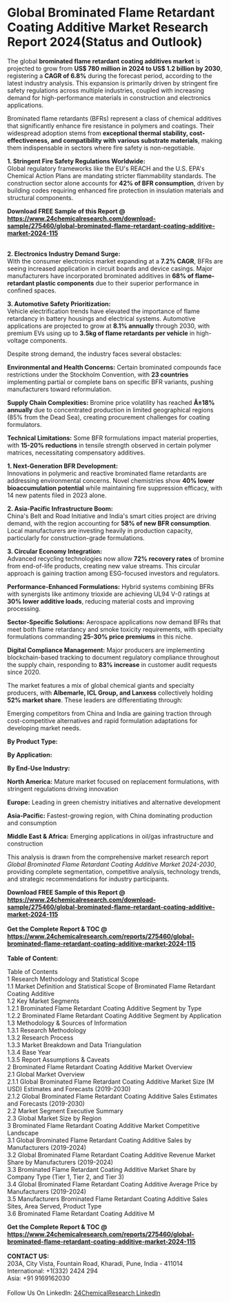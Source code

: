 <h1>Global Brominated Flame Retardant Coating Additive Market Research Report 2024(Status and Outlook)</h1><p>The global <strong>brominated flame retardant coating additives market</strong> is projected to grow from <strong>US$ 780 million in 2024 to US$ 1.2 billion by 2030</strong>, registering a <strong>CAGR of 6.8%</strong> during the forecast period, according to the latest industry analysis. This expansion is primarily driven by stringent fire safety regulations across multiple industries, coupled with increasing demand for high-performance materials in construction and electronics applications.</p><p>Brominated flame retardants (BFRs) represent a class of chemical additives that significantly enhance fire resistance in polymers and coatings. Their widespread adoption stems from <strong>exceptional thermal stability, cost-effectiveness, and compatibility with various substrate materials</strong>, making them indispensable in sectors where fire safety is non-negotiable.</p><p><strong>1. Stringent Fire Safety Regulations Worldwide:</strong><br>
Global regulatory frameworks like the EU's REACH and the U.S. EPA's Chemical Action Plans are mandating stricter flammability standards. The construction sector alone accounts for <strong>42% of BFR consumption</strong>, driven by building codes requiring enhanced fire protection in insulation materials and structural components.</p><div><b>Download FREE Sample of this Report @ 
            <a href="https://www.24chemicalresearch.com/download-sample/275460/global-brominated-flame-retardant-coating-additive-market-2024-115">
            https://www.24chemicalresearch.com/download-sample/275460/global-brominated-flame-retardant-coating-additive-market-2024-115</a></b></div><br><p><strong>2. Electronics Industry Demand Surge:</strong><br>
With the consumer electronics market expanding at a <strong>7.2% CAGR</strong>, BFRs are seeing increased application in circuit boards and device casings. Major manufacturers have incorporated brominated additives in <strong>68% of flame-retardant plastic components</strong> due to their superior performance in confined spaces.</p><p><strong>3. Automotive Safety Prioritization:</strong><br>
Vehicle electrification trends have elevated the importance of flame retardancy in battery housings and electrical systems. Automotive applications are projected to grow at <strong>8.1% annually</strong> through 2030, with premium EVs using up to <strong>3.5kg of flame retardants per vehicle</strong> in high-voltage components.</p><p>Despite strong demand, the industry faces several obstacles:</p><p><strong>Environmental and Health Concerns:</strong> Certain brominated compounds face restrictions under the Stockholm Convention, with <strong>23 countries</strong> implementing partial or complete bans on specific BFR variants, pushing manufacturers toward reformulation.</p><p><strong>Supply Chain Complexities:</strong> Bromine price volatility has reached <strong>Â±18% annually</strong> due to concentrated production in limited geographical regions (85% from the Dead Sea), creating procurement challenges for coating formulators.</p><p><strong>Technical Limitations:</strong> Some BFR formulations impact material properties, with <strong>15-20% reductions</strong> in tensile strength observed in certain polymer matrices, necessitating compensatory additives.</p><p><strong>1. Next-Generation BFR Development:</strong><br>
Innovations in polymeric and reactive brominated flame retardants are addressing environmental concerns. Novel chemistries show <strong>40% lower bioaccumulation potential</strong> while maintaining fire suppression efficacy, with 14 new patents filed in 2023 alone.</p><p><strong>2. Asia-Pacific Infrastructure Boom:</strong><br>
China's Belt and Road Initiative and India's smart cities project are driving demand, with the region accounting for <strong>58% of new BFR consumption</strong>. Local manufacturers are investing heavily in production capacity, particularly for construction-grade formulations.</p><p><strong>3. Circular Economy Integration:</strong><br>
Advanced recycling technologies now allow <strong>72% recovery rates</strong> of bromine from end-of-life products, creating new value streams. This circular approach is gaining traction among ESG-focused investors and regulators.</p><p><strong>Performance-Enhanced Formulations:</strong> Hybrid systems combining BFRs with synergists like antimony trioxide are achieving UL94 V-0 ratings at <strong>30% lower additive loads</strong>, reducing material costs and improving processing.</p><p><strong>Sector-Specific Solutions:</strong> Aerospace applications now demand BFRs that meet both flame retardancy and smoke toxicity requirements, with specialty formulations commanding <strong>25-30% price premiums</strong> in this niche.</p><p><strong>Digital Compliance Management:</strong> Major producers are implementing blockchain-based tracking to document regulatory compliance throughout the supply chain, responding to <strong>83% increase</strong> in customer audit requests since 2020.</p><p>The market features a mix of global chemical giants and specialty producers, with <strong>Albemarle, ICL Group, and Lanxess</strong> collectively holding <strong>52% market share</strong>. These leaders are differentiating through:</p><p>Emerging competitors from China and India are gaining traction through cost-competitive alternatives and rapid formulation adaptations for developing market needs.</p><p><strong>By Product Type:</strong></p><p><strong>By Application:</strong></p><p><strong>By End-Use Industry:</strong></p><p><strong>North America:</strong> Mature market focused on replacement formulations, with stringent regulations driving innovation</p><p><strong>Europe:</strong> Leading in green chemistry initiatives and alternative development</p><p><strong>Asia-Pacific:</strong> Fastest-growing region, with China dominating production and consumption</p><p><strong>Middle East &amp; Africa:</strong> Emerging applications in oil/gas infrastructure and construction</p><p>This analysis is drawn from the comprehensive market research report <em>Global Brominated Flame Retardant Coating Additive Market 2024-2030</em>, providing complete segmentation, competitive analysis, technology trends, and strategic recommendations for industry participants.</p><div><b>Download FREE Sample of this Report @ 
            <a href="https://www.24chemicalresearch.com/download-sample/275460/global-brominated-flame-retardant-coating-additive-market-2024-115">
            https://www.24chemicalresearch.com/download-sample/275460/global-brominated-flame-retardant-coating-additive-market-2024-115</a></b></div><br><div><b>Get the Complete Report & TOC @ 
            <a href="https://www.24chemicalresearch.com/reports/275460/global-brominated-flame-retardant-coating-additive-market-2024-115">
            https://www.24chemicalresearch.com/reports/275460/global-brominated-flame-retardant-coating-additive-market-2024-115</a></b></div><br>
            <b>Table of Content:</b><p>Table of Contents<br />
1 Research Methodology and Statistical Scope<br />
1.1 Market Definition and Statistical Scope of Brominated Flame Retardant Coating Additive<br />
1.2 Key Market Segments<br />
1.2.1 Brominated Flame Retardant Coating Additive Segment by Type<br />
1.2.2 Brominated Flame Retardant Coating Additive Segment by Application<br />
1.3 Methodology & Sources of Information<br />
1.3.1 Research Methodology<br />
1.3.2 Research Process<br />
1.3.3 Market Breakdown and Data Triangulation<br />
1.3.4 Base Year<br />
1.3.5 Report Assumptions & Caveats<br />
2 Brominated Flame Retardant Coating Additive Market Overview<br />
2.1 Global Market Overview<br />
2.1.1 Global Brominated Flame Retardant Coating Additive Market Size (M USD) Estimates and Forecasts (2019-2030)<br />
2.1.2 Global Brominated Flame Retardant Coating Additive Sales Estimates and Forecasts (2019-2030)<br />
2.2 Market Segment Executive Summary<br />
2.3 Global Market Size by Region<br />
3 Brominated Flame Retardant Coating Additive Market Competitive Landscape<br />
3.1 Global Brominated Flame Retardant Coating Additive Sales by Manufacturers (2019-2024)<br />
3.2 Global Brominated Flame Retardant Coating Additive Revenue Market Share by Manufacturers (2019-2024)<br />
3.3 Brominated Flame Retardant Coating Additive Market Share by Company Type (Tier 1, Tier 2, and Tier 3)<br />
3.4 Global Brominated Flame Retardant Coating Additive Average Price by Manufacturers (2019-2024)<br />
3.5 Manufacturers Brominated Flame Retardant Coating Additive Sales Sites, Area Served, Product Type<br />
3.6 Brominated Flame Retardant Coating Additive M</p><div><b>Get the Complete Report & TOC @ 
            <a href="https://www.24chemicalresearch.com/reports/275460/global-brominated-flame-retardant-coating-additive-market-2024-115">
            https://www.24chemicalresearch.com/reports/275460/global-brominated-flame-retardant-coating-additive-market-2024-115</a></b></div><br><b>CONTACT US:</b><br>
            203A, City Vista, Fountain Road, Kharadi, Pune, India - 411014<br>
            International: +1(332) 2424 294<br>
            Asia: +91 9169162030 <br><br>
            Follow Us On LinkedIn: <a href="https://www.linkedin.com/company/24chemicalresearch/">24ChemicalResearch LinkedIn</a>